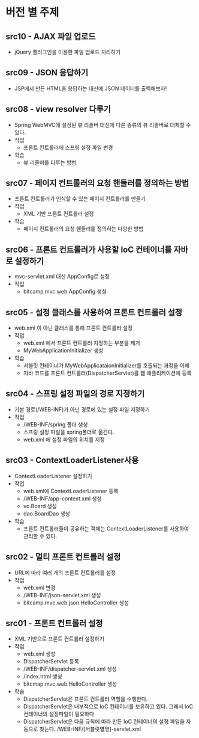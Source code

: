 # 버전 별 주제

## src10 - AJAX 파일 업로드
- jQuery 플러그인을 이용한 파일 업로드 처리하기 

## src09 - JSON 응답하기
- JSP에서 만든 HTML을 응답하는 대신에 JSON 데이터를 출력해보자!

## src08 - view resolver 다루기
- Spring WebMVC에 설정된 뷰 리졸버 대신에 다른 종류의 뷰 리졸버로 대체할 수 있다.
- 작업
  - 프론트 컨트롤러에 스프링 설정 파일 변경
- 학습
  - 뷰 리졸버를 다루는 방법

## src07 - 페이지 컨트롤러의 요청 핸들러를 정의하는 방법
- 프론트 컨트롤러가 인식할 수 있는 페이지 컨트롤러를 만들기
- 작업
  - XML 기반 프론트 컨트롤러 설정
- 학습
  - 페이지 컨트롤러의 요청 핸들러를 정의하는 다양한 방법

## src06 - 프론트 컨트롤러가 사용할 IoC 컨테이너를 자바로 설정하기
- mvc-servlet.xml 대신 AppConfig로 설정
- 작업
  - bitcamp.mvc.web.AppConfig 생성
  

## src05 - 설정 클래스를 사용하여 프론트 컨트롤러 설정
- web.xml 이 아닌 클래스를 통해 프론트 컨트롤러 설정
- 작업
  - web.xml 에서 프론트 컨트롤러 지정하는 부분을 제거
  - MyWebApplicationInitializer 생성
- 학습
  - 서블릿 컨테이너가 MyWebApplicataionInitializer를 호출되는 과정을 이해
  - 자바 코드를 프론트 컨트롤러(DispatcherServlet)를 웹 애플리케이션에 등록
  
## src04 - 스프링 설정 파일의 경로 지정하기
- 기본 경로(/WEB-INF)가 아닌 경로에 있는 설정 파일 지정하기
- 작업
  - /WEB-INF/spring 폴더 생성
  - 스프링 설정 파일을 spring폴더로 옮긴다.
  - web.xml 에 설정 파일의 위치를 지정

## src03 - ContextLoaderListener사용
- ContextLoaderListener 설정하기
- 작업
  - web.xml에 ContextLoaderListener 등록
  - /WEB-INF/app-context.xml 생성
  - vo.Board 생성
  - dao.BoardDao 생성
- 학습
  - 프론트 컨트롤러들이 공유하는 객체는 ContextLoaderListener를 사용하여 관리할 수 있다.

## src02 - 멀티 프론트 컨트롤러 설정
- URL에 따라 여러 개의 프론트 컨트롤러를 설정
- 작업
  - web.xml 변경
  - /WEB-INF/json-servlet.xml 생성
  - bitcamp.mvc.web.json.HelloController 생성
   
## src01 - 프론트 컨트롤러 설정
- XML 기반으로 프론트 컨트롤러 설정하기
- 작업
  - web.xml 생성
  - DispatcherServlet 등록
  - /WEB-INF/dispatcher-servlet.xml 생성
  - /index.html 생성
  - bitcmap.mvc.web.HelloController 생성
- 학습
  - DispatcherServlet은 프론트 컨트롤러 역할을 수행한다.
  - DispatcherServlet은 내부적으로 IoC 컨테이너를 보유하고 있다.
         그래서 IoC 컨테이너의 설정파일이 필요하다
  - DispatcherServlet은 다음 규칙에 따라 만든 IoC 컨테이너의 설정 파일을 자동으로 찾는다.
    /WEB-INF/[서블릿별명]-servlet.xml
    